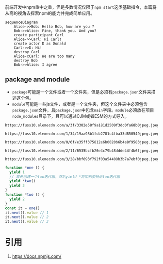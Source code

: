 前端开发中npm重中之重，但是多数情况仅限于`npm start`这类基础指令，本篇将从高的视角去探索npm的能力并完成简单应用。

```mermaid
sequenceDiagram
    Alice->>Bob: Hello Bob, how are you ?
    Bob->>Alice: Fine, thank you. And you?
    create participant Carl
    Alice->>Carl: Hi Carl!
    create actor D as Donald
    Carl->>D: Hi!
    destroy Carl
    Alice-xCarl: We are too many
    destroy Bob
    Bob->>Alice: I agree
```

## package and module

- `package`可能是一个文件或者一个文件夹，但是必须有`package.json`文件来描述这个包。
- `module`可能是一些js文件，或者是一个文件夹，但这个文件夹中必须包含`package.json`文件，且`package.json`中包含`main`字段。`module`必须放在项目`node_modules`目录下，且可以通过CJM或者ESM的方式导入。

```image []
https://fuss10.elemecdn.com/a/3f/3302e58f9a181d2509f3dc0fa68b0jpeg.jpeg
```
```image []
https://fuss10.elemecdn.com/1/34/19aa98b1fcb2781c4fba33d850549jpeg.jpeg
```
```image []
https://fuss10.elemecdn.com/0/6f/e35ff375812e6b0020b6b4e8f9583jpeg.jpeg
```
```image []
https://fuss10.elemecdn.com/2/11/6535bcfb26e4c79b48ddde44f4b6fjpeg.jpeg
```
```image []
https://fuss10.elemecdn.com/3/28/bbf893f792f03a54408b3b7a7ebf0jpeg.jpeg
```
```js []
function *one () { 
  yield 1
  // 首先创建一个two迭代器，然后yield *将实例委托给two迭代器
  yield *two()
  yield 3
}
function *two () {
  yield 2
}
const it = one()
it.next().value // 1
it.next().value // 2
it.next().value // 3
```

# 引用
1. https://docs.npmjs.com/
